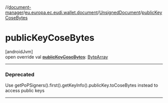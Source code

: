 //[document-manager](../../../index.md)/[eu.europa.ec.eudi.wallet.document](../index.md)/[UnsignedDocument](index.md)/[publicKeyCoseBytes](public-key-cose-bytes.md)

# publicKeyCoseBytes

[androidJvm]\
open override val [~~publicKeyCoseBytes~~](public-key-cose-bytes.md): [ByteArray](https://kotlinlang.org/api/latest/jvm/stdlib/kotlin-stdlib/kotlin/-byte-array/index.html)

---

### Deprecated

Use getPoPSigners().first().getKeyInfo().publicKey.toCoseBytes instead to access public keys

---
